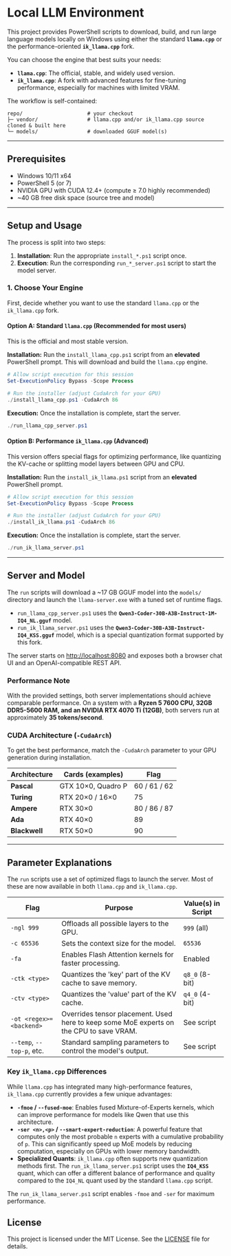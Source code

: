 # Local LLM Environment

This project provides PowerShell scripts to download, build, and run large language models locally on Windows using either the standard **`llama.cpp`** or the performance-oriented **`ik_llama.cpp`** fork.

You can choose the engine that best suits your needs:
*   **`llama.cpp`**: The official, stable, and widely used version.
*   **`ik_llama.cpp`**: A fork with advanced features for fine-tuning performance, especially for machines with limited VRAM.

The workflow is self-contained:
```
repo/                     # your checkout
├─ vendor/                # llama.cpp and/or ik_llama.cpp source cloned & built here
└─ models/                # downloaded GGUF model(s)
```

---

## Prerequisites

*   Windows 10/11 x64
*   PowerShell 5 (or 7)
*   NVIDIA GPU with CUDA 12.4+ (compute ≥ 7.0 highly recommended)
*   ~40 GB free disk space (source tree and model)

---

## Setup and Usage

The process is split into two steps:
1.  **Installation**: Run the appropriate `install_*.ps1` script once.
2.  **Execution**: Run the corresponding `run_*_server.ps1` script to start the model server.

### 1. Choose Your Engine

First, decide whether you want to use the standard `llama.cpp` or the `ik_llama.cpp` fork.

#### Option A: Standard `llama.cpp` (Recommended for most users)

This is the official and most stable version.

**Installation:**
Run the `install_llama_cpp.ps1` script from an **elevated** PowerShell prompt. This will download and build the `llama.cpp` engine.

```powershell
# Allow script execution for this session
Set-ExecutionPolicy Bypass -Scope Process

# Run the installer (adjust CudaArch for your GPU)
./install_llama_cpp.ps1 -CudaArch 86
```

**Execution:**
Once the installation is complete, start the server.

```powershell
./run_llama_cpp_server.ps1
```

#### Option B: Performance `ik_llama.cpp` (Advanced)

This version offers special flags for optimizing performance, like quantizing the KV-cache or splitting model layers between GPU and CPU.

**Installation:**
Run the `install_ik_llama.ps1` script from an **elevated** PowerShell prompt.

```powershell
# Allow script execution for this session
Set-ExecutionPolicy Bypass -Scope Process

# Run the installer (adjust CudaArch for your GPU)
./install_ik_llama.ps1 -CudaArch 86
```

**Execution:**
Once the installation is complete, start the server.

```powershell
./run_ik_llama_server.ps1
```

---

## Server and Model

The `run` scripts will download a ~17 GB GGUF model into the `models/` directory and launch the `llama-server.exe` with a tuned set of runtime flags.

*   `run_llama_cpp_server.ps1` uses the **`Qwen3-Coder-30B-A3B-Instruct-1M-IQ4_NL.gguf`** model.
*   `run_ik_llama_server.ps1` uses the **`Qwen3-Coder-30B-A3B-Instruct-IQ4_KSS.gguf`** model, which is a special quantization format supported by this fork.

The server starts on [http://localhost:8080](http://localhost:8080) and exposes both a browser chat UI and an OpenAI-compatible REST API.

### Performance Note

With the provided settings, both server implementations should achieve comparable performance. On a system with a **Ryzen 5 7600 CPU, 32GB DDR5-5600 RAM, and an NVIDIA RTX 4070 Ti (12GB)**, both servers run at approximately **35 tokens/second**.

### CUDA Architecture (`-CudaArch`)

To get the best performance, match the `-CudaArch` parameter to your GPU generation during installation.

| Architecture  | Cards (examples)   | Flag         |
| ------------- | ------------------ | ------------ |
| **Pascal**    | GTX 10×0, Quadro P | 60 / 61 / 62 |
| **Turing**    | RTX 20×0 / 16×0    | 75           |
| **Ampere**    | RTX 30×0           | 80 / 86 / 87 |
| **Ada**       | RTX 40×0           | 89           |
| **Blackwell** | RTX 50×0           | 90           |

---

## Parameter Explanations

The `run` scripts use a set of optimized flags to launch the server. Most of these are now available in both `llama.cpp` and `ik_llama.cpp`.

| Flag | Purpose | Value(s) in Script |
| --- | --- | --- |
| `-ngl 999` | Offloads all possible layers to the GPU. | `999` (all) |
| `-c 65536` | Sets the context size for the model. | `65536` |
| `-fa` | Enables Flash Attention kernels for faster processing. | Enabled |
| `-ctk <type>` | Quantizes the 'key' part of the KV cache to save memory. | `q8_0` (8-bit) |
| `-ctv <type>` | Quantizes the 'value' part of the KV cache. | `q4_0` (4-bit) |
| `-ot <regex>=<backend>` | Overrides tensor placement. Used here to keep some MoE experts on the CPU to save VRAM. | See script |
| `--temp`, `--top-p`, etc. | Standard sampling parameters to control the model's output. | See script |

### Key `ik_llama.cpp` Differences

While `llama.cpp` has integrated many high-performance features, `ik_llama.cpp` currently provides a few unique advantages:

*   **`-fmoe` / `--fused-moe`**: Enables fused Mixture-of-Experts kernels, which can improve performance for models like Qwen that use this architecture.
*   **`-ser <n>,<p>` / `--smart-expert-reduction`**: A powerful feature that computes only the most probable `n` experts with a cumulative probability of `p`. This can significantly speed up MoE models by reducing computation, especially on GPUs with lower memory bandwidth.
*   **Specialized Quants**: `ik_llama.cpp` often supports new quantization methods first. The `run_ik_llama_server.ps1` script uses the **`IQ4_KSS`** quant, which can offer a different balance of performance and quality compared to the `IQ4_NL` quant used by the standard `llama.cpp` script.

The `run_ik_llama_server.ps1` script enables `-fmoe` and `-ser` for maximum performance.

## License

This project is licensed under the MIT License. See the [LICENSE](LICENSE) file for details.